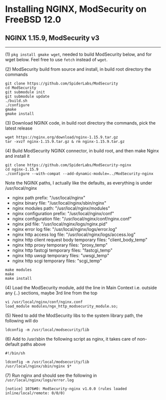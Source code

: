 # Installing NGINX, ModSecurity on FreeBSD 12.0
## NGINX 1.15.9, ModSecurity v3

---

(1) `pkg install gmake wget`, needed to build ModSecurity below, and for wget below. Feel free to use `fetch` instead of `wget`.

(2) ModSecurity build from source and install, in build root directory the commands
~~~~
git clone https://github.com/SpiderLabs/ModSecurity
cd ModSecurity
git submodule init
git submodule update
./build.sh
./configure
gmake
gmake install
~~~~

(3) Download NGINX code, in build root directory the commands, pick the latest release
~~~~
wget https://nginx.org/download/nginx-1.15.9.tar.gz
tar -xvzf nginx-1.15.9.tar.gz & rm nginx-1.15.9.tar.gz
~~~~

(4) Build ModSecurity NGINX connector, in build root, and then make Nginx and install it
~~~~
git clone https://github.com/SpiderLabs/ModSecurity-nginx
cd nginx-1.15.9
./configure --with-compat --add-dynamic-module=../ModSecurity-nginx
~~~~~

Note the NGINX paths, I actually like the defaults, as everything is under /usr/local/nginx
* nginx path prefix: "/usr/local/nginx"
* nginx binary file: "/usr/local/nginx/sbin/nginx"
* nginx modules path: "/usr/local/nginx/modules"
* nginx configuration prefix: "/usr/local/nginx/conf"
* nginx configuration file: "/usr/local/nginx/conf/nginx.conf"
* nginx pid file: "/usr/local/nginx/logs/nginx.pid"
* nginx error log file: "/usr/local/nginx/logs/error.log"
* nginx http access log file: "/usr/local/nginx/logs/access.log"
* nginx http client request body temporary files: "client_body_temp"
* nginx http proxy temporary files: "proxy_temp"
* nginx http fastcgi temporary files: "fastcgi_temp"
* nginx http uwsgi temporary files: "uwsgi_temp"
* nginx http scgi temporary files: "scgi_temp"

~~~~
make modules
make 
make install
~~~~

(4) Load the ModSecurity module, add the line in Main Context i.e. outside any {..} 
sections, maybe 3rd line from the top

~~~~
vi /usr/local/nginx/conf/nginx.conf
load_module modules/ngx_http_modsecurity_module.so;
~~~~

(5) Need to add the ModSecurity libs to the system library path, the following will do

~~~~
ldconfig -m /usr/local/modsecurity/lib
~~~~

(6) Add to /usr/sbin the following script as nginx, it takes care of non-default paths above
~~~~
#!/bin/sh

ldconfig -m /usr/local/modsecurity/lib
/usr/local/nginx/sbin/nginx $*
~~~~

(7) Run nginx and should see the following in `/usr/local/nginx/logs/error.log`
~~~~
[notice] 1076#0: ModSecurity-nginx v1.0.0 (rules loaded inline/local/remote: 0/0/0)
~~~~
